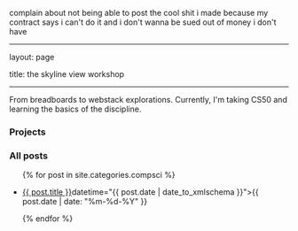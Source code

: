 

complain about not being able to post the cool shit i made because my contract says i can't do it and i don't wanna be sued out of money i don't have




---

layout: page

title: the skyline view workshop

---

  

<p>

From breadboards to webstack explorations. Currently, I'm taking CS50 and learning the basics of the discipline.

</p>

  
  

<p>

<h3>Projects</h3>

</p>

  
  

<p>

<h3>All posts</h3>

</p>

<section class="posts">

<ul>

{% for post in site.categories.compsci %}

<li><a href="{{ site.baseurl }}{{ post.url }}">{{ post.title }}</a><time

datetime="{{ post.date | date_to_xmlschema }}">{{ post.date | date: "%m-%d-%Y" }}</time></li>

{% endfor %}

</ul>

</section>